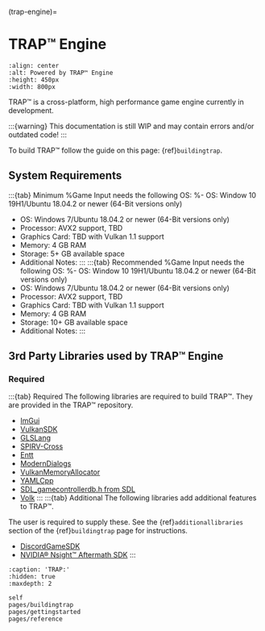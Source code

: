 (trap-engine)=

# TRAP™ Engine

```{image} Branding/TRAP.gif
:align: center
:alt: Powered by TRAP™ Engine
:height: 450px
:width: 800px
```

TRAP™ is a cross-platform, high performance game engine currently in development.

:::{warning}
This documentation is still WIP and may contain errors and/or outdated code!
:::

To build TRAP™ follow the guide on this page: {ref}`buildingtrap`.

## System Requirements

:::{tab} Minimum
   %Game Input needs the following OS:
%- OS: Window 10 19H1/Ubuntu 18.04.2 or newer (64-Bit versions only)
- OS: Windows 7/Ubuntu 18.04.2 or newer (64-Bit versions only)
- Processor: AVX2 support, TBD
- Graphics Card: TBD with Vulkan 1.1 support
- Memory: 4 GB RAM
- Storage: 5+ GB available space
- Additional Notes:
:::
:::{tab} Recommended
   %Game Input needs the following OS:
%- OS: Window 10 19H1/Ubuntu 18.04.2 or newer (64-Bit versions only)
- OS: Windows 7/Ubuntu 18.04.2 or newer (64-Bit versions only)
- Processor: AVX2 support, TBD
- Graphics Card: TBD with Vulkan 1.1 support
- Memory: 4 GB RAM
- Storage: 10+ GB available space
- Additional Notes:
:::

## 3rd Party Libraries used by TRAP™ Engine

### Required

:::{tab} Required
The following libraries are required to build TRAP™.
They are provided in the TRAP™ repository.

- [ImGui](https://github.com/GamesTrap/imgui)
- [VulkanSDK](https://vulkan.lunarg.com/sdk/home)
- [GLSLang](https://github.com/GamesTrap/glslang)
- [SPIRV-Cross](https://github.com/GamesTrap/SPIRV-Cross)
- [Entt](https://github.com/skypjack/entt)
- [ModernDialogs](https://github.com/GamesTrap/ModernDialogs)
- [VulkanMemoryAllocator](https://github.com/GPUOpen-LibrariesAndSDKs/VulkanMemoryAllocator)
- [YAMLCpp](https://github.com/jbeder/yaml-cpp)
- [SDL_gamecontrollerdb.h from SDL](https://github.com/libsdl-org/SDL/blob/main/src/joystick/SDL_gamecontrollerdb.h)
- [Volk](https://github.com/zeux/volk)
:::
:::{tab} Additional
The following libraries add additional features to TRAP™.  

The user is required to supply these. See the {ref}`additionallibraries` section of the {ref}`buildingtrap` page for instructions.

- [DiscordGameSDK](https://discord.com/developers/docs/game-sdk/sdk-starter-guide)
- [NVIDIA® Nsight™ Aftermath SDK](https://developer.nvidia.com/nsight-aftermath)
:::

```{toctree}
:caption: 'TRAP:'
:hidden: true
:maxdepth: 2

self
pages/buildingtrap
pages/gettingstarted
pages/reference
```
